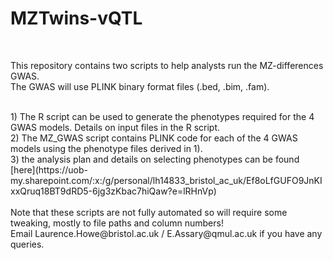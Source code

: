 # MZTwins-vQTL
<br>

This repository contains two scripts to help analysts run the MZ-differences GWAS.
<br>
The GWAS will use PLINK binary format files (.bed, .bim, .fam).

<br>
1) The R script can be used to generate the phenotypes required for the 4 GWAS models. Details on input files in the R script.
<br>
2) The MZ_GWAS script contains PLINK code for each of the 4 GWAS models using the phenotype files derived in 1).
<br>
3) the analysis plan and details on selecting phenotypes can be found [here](https://uob-my.sharepoint.com/:x:/g/personal/lh14833_bristol_ac_uk/Ef8oLfGUFO9JnKIxxQruq18BT9dRD5-6jg3zKbac7hiQaw?e=lRHnVp)

<br>
<br>
Note that these scripts are not fully automated so will require some tweaking, mostly to file paths and column numbers!
<br>
Email Laurence.Howe@bristol.ac.uk / E.Assary@qmul.ac.uk if you have any queries.
